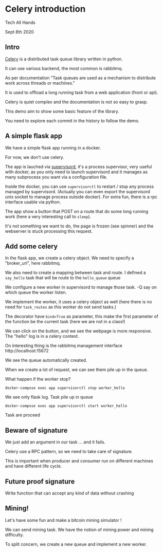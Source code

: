 # Celery introduction

Tech All Hands

Sept 8th 2020

## Intro

[Celery](/en/stable/getting-started/introduction.html) is a distributed task
queue library written in python.

It can use various backend, the most common is rabbitmq.

As per documentation "Task queues are used as a mechanism to distribute work
across threads or machines."

It is used to offload a long running task from a web application (front or api).

Celery is quiet complex and the documentation is not so easy to grasp.

This demo aim to show some basic feature of the library.

You need to explore each commit in the history to follow the demo.

## A simple flask app

We have a simple flask app running in a docker.

For now, we don't use celery.

The app is lauched via [supervisord](http://supervisord.org/), it's a process
supervisor, very useful with docker, as you only need to launch supervisord
and it manages as many subprocess you want via a configuration file.

Inside the docker, you can use `supervisorctl` to restart / stop any process
managed by supervisord. (Actually you can even export the supervisord unix
socket to manage process outside docker). For extra fun, there is a rpc
interface usable via python.

The app show a button that POST on a route that do some long running work (here
a very interesting call to `sleep`).

It's not something we want to do, the page is frozen (see spinner) and the
webserver is stuck processing this request.


## Add some celery

In the flask app, we create a celery object. We need to specify a "broker_url",
here rabbitmq.

We also need to create a mapping between task and route. I defined a `say_hello`
task that will be route to the `hello_queue` queue

We configure a new worker in supervisord to manage those task. -Q say on which
queue the worker listen.

We implement the worker, it uses a celery object as well (here there is no need
for `task_routes` as this worker do not send tasks.)

The decorator have `bind=True` as parameter, this make the first parameter of
the function be the current task (here we are not in a class!)

We can click on the button, and we see the webpage is more responsive. The
"hello" log is in a celery context.

On interesting thing is the rabbitmq management interface http://localhost:15672

We see the queue automatically created.

When we create a lot of request, we can see them pile up in the queue.

What happen if the worker stop?

```
docker-compose exec app supervisorctl stop worker_hello
```

We see only flask log. Task pile up in queue

```
docker-compose exec app supervisorctl start worker_hello
```

Task are proceed

## Beware of signature

We just add an argument in our task ... and it fails.

Celery use a RPC pattern, so we need to take care of signature.

This is important when producer and consumer run on different machines and have
different life cycle.

## Future proof signature

Write function that can accept any kind of data without crashing

## Mining!

Let's have some fun and make a bitcoin mining simulator !

We can send mining task. We have the notion of mining power and mining
difficulty.

To split concern, we create a new queue and implement a new worker.
